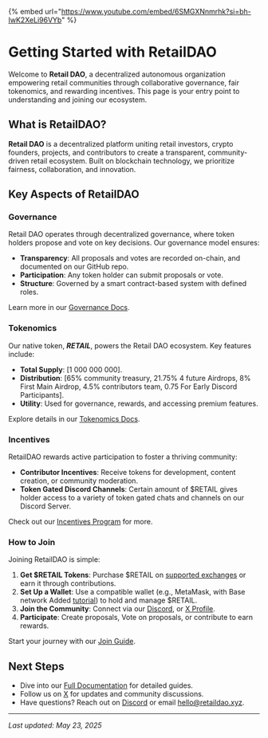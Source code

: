 {% embed url="https://www.youtube.com/embed/6SMGXNnmrhk?si=bh-IwK2XeLi96VYb" %}

# Getting Started with RetailDAO

Welcome to **Retail DAO**, a decentralized autonomous organization empowering retail communities through collaborative governance, fair tokenomics, and rewarding incentives. This page is your entry point to understanding and joining our ecosystem.

## What is RetailDAO?

**Retail DAO** is a decentralized platform uniting retail investors, crypto founders, projects, and contributors to create a transparent, community-driven retail ecosystem. Built on blockchain technology, we prioritize fairness, collaboration, and innovation.

## Key Aspects of RetailDAO

### Governance

Retail DAO operates through decentralized governance, where token holders propose and vote on key decisions. Our governance model ensures:

- **Transparency**: All proposals and votes are recorded on-chain, and documented on our GitHub repo.
- **Participation**: Any token holder can submit proposals or vote.
- **Structure**: Governed by a smart contract-based system with defined roles.

Learn more in our [Governance Docs](https://github.com/RetailDAO/Docs/tree/main/Governance).

### Tokenomics

Our native token, **$RETAIL$**, powers the Retail DAO ecosystem. Key features include:

- **Total Supply**: [1 000 000 000].
- **Distribution**: [65% community treasury, 21.75% 4 future Airdrops, 8% First Main Airdrop, 4.5% contributors team, 0.75 For Early Discord Participants].
- **Utility**: Used for governance, rewards, and accessing premium features.

Explore details in our [Tokenomics Docs](https://github.com/RetailDAO/Docs/tree/main/Token_Ecosystem).

### Incentives

RetailDAO rewards active participation to foster a thriving community:

- **Contributor Incentives**: Receive tokens for development, content creation, or community moderation.
- **Token Gated Discord Channels**: Certain amount of $RETAIL gives holder access to a variety of token gated chats and channels on our Discord Server.

Check out our [Incentives Program](link-to-incentives-docs) for more.

### How to Join

Joining RetailDAO is simple:

1. **Get $RETAIL Tokens**: Purchase $RETAIL on [supported exchanges](https://app.uniswap.org/explore/tokens/base/0xc7167e360bD63696a7870C0Ef66939E882249F20) or earn it through contributions.
2. **Set Up a Wallet**: Use a compatible wallet (e.g., MetaMask, with Base network Added [tutorial](https://docs.base.org/chain/using-base)) to hold and manage $RETAIL.
3. **Join the Community**: Connect via our [Discord](https://discord.gg/mpABdUQXJC), or [X Profile](https://x.com/retaildao).
4. **Participate**: Create proposals, Vote on proposals, or contribute to earn rewards.

Start your journey with our [Join Guide]('TBD').

## Next Steps

- Dive into our [Full Documentation](link-to-docs-home) for detailed guides.
- Follow us on [X](https://x.com/retaildao) for updates and community discussions.
- Have questions? Reach out on [Discord](https://discord.gg/mpABdUQXJC) or email [hello@retaildao.xyz](mailto:hello@retaildao.xyz).

---

*Last updated: May 23, 2025*
